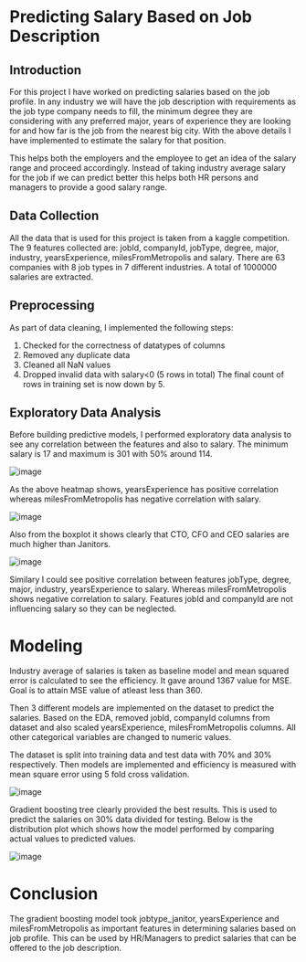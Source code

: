 # Predicting Salary Based on Job Description
## Introduction

For this project I have worked on predicting salaries based on the job profile. In any industry we will have the job description with requirements as the job type company needs to fill, the minimum degree they are considering with any preferred major,  years of experience they are looking for and how far is the job from the nearest big city. With the above details I have implemented to estimate the salary for that position. 

This helps both the employers and the employee to get an idea of the salary range and proceed accordingly. Instead of taking industry average salary for the job if we can predict better this helps both HR persons and managers to provide a good salary range. 

## Data Collection

All the data that is used for this project is taken from a kaggle competition. The 9 features collected are: jobId, companyId, jobType, degree, major, industry, yearsExperience, milesFromMetropolis and salary. There are 63 companies with 8 job types in 7 different industries. A total of 1000000 salaries are extracted.

## Preprocessing

As part of data cleaning, I implemented the following steps:
  1. Checked for the correctness of datatypes of columns
  2. Removed any duplicate data
  3. Cleaned all NaN values
  4. Dropped invalid data with salary<0 (5 rows in total)
The final count of rows in training set is now down by 5.

## Exploratory Data Analysis

Before building predictive models, I performed exploratory data analysis to see any correlation between the features and also to salary. The minimum salary is 17 and maximum is 301 with 50% around 114. 

![image](https://user-images.githubusercontent.com/22568418/110972162-b0521800-8329-11eb-9568-c3638eaa23e9.png)

As the above heatmap shows, yearsExperience has positive correlation whereas milesFromMetropolis has negative correlation with salary.

![image](https://user-images.githubusercontent.com/22568418/110972417-fa3afe00-8329-11eb-9cd1-d1aa19be63d6.png)

Also from the boxplot it shows clearly that CTO, CFO and CEO salaries are much higher than Janitors.

![image](https://user-images.githubusercontent.com/22568418/110972783-6158b280-832a-11eb-8997-6453cafdc1b1.png)

Similary I could see positive correlation between features jobType, degree, major, industry, yearsExperience to salary. Whereas milesFromMetropolis shows negative correlation to salary. Features jobId and companyId are not influencing salary so they can be neglected.

# Modeling

Industry average of salaries is taken as baseline model and mean squared error is calculated to see the efficiency. It gave around 1367 value for MSE. Goal is to attain MSE value of atleast less than 360.

Then 3 different models are implemented on the dataset to predict the salaries. Based on the EDA, removed jobId, companyId columns from dataset and also scaled yearsExperience, milesFromMetropolis columns. All other categorical variables are changed to numeric values.

The dataset is split into training data and test data with 70% and 30% respectively. Then models are implemented and efficiency is measured with mean square error using 5 fold cross validation.

![image](https://user-images.githubusercontent.com/22568418/110974196-4424e380-832c-11eb-8576-a92959ac1fde.png)

Gradient boosting tree clearly provided the best results. This is used to predict the salaries on 30% data divided for testing. Below is the distribution plot which shows how the model performed by comparing actual values to predicted values.

![image](https://user-images.githubusercontent.com/22568418/110977987-ce6f4680-8330-11eb-91af-9cf6f1d4f8bb.png)

# Conclusion

The gradient boosting model took jobtype_janitor, yearsExperience and milesFromMetropolis as important features in determining salaries based on job profile. This can be used by HR/Managers to predict salaries that can be offered to the job description.

